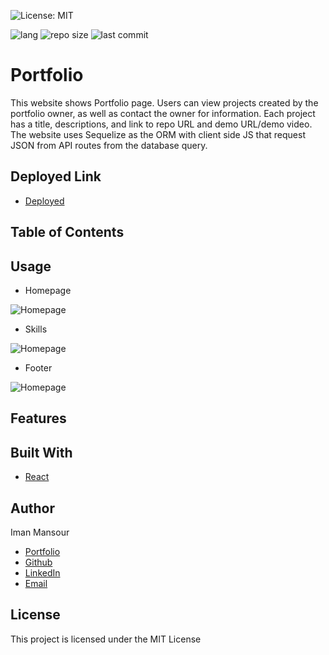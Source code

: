 ![License: MIT](https://img.shields.io/badge/License-MIT-yellow.svg)

![lang](https://img.shields.io/github/languages/top/imanmansour86/react-portfolio)
![repo size](https://img.shields.io/github/repo-size/imanmansour86/react-portfolio)
![last commit](https://img.shields.io/github/last-commit/imanmansour86/react-portfolio)

# Portfolio

This website shows Portfolio page. Users can view projects created by the portfolio owner, as well as contact the owner for information. Each project has a title, descriptions, and link to repo URL and demo URL/demo video. The website uses Sequelize as the ORM with client side JS that request JSON from API routes from the database query.

## Deployed Link

- [Deployed]()

## Table of Contents

## Usage

- Homepage

![Homepage](/public/images/home.png)

- Skills

![Homepage](/public/images/skills.png)

- Footer

![Homepage](/public/images/footer.png)

## Features

## Built With

- [React](https://reactjs.org/)

## Author

Iman Mansour

- [Portfolio](https://imanmansour86.github.io/new-portfolio/)
- [Github](https://github.com/imanmansour86)
- [LinkedIn](https://www.linkedin.com/in/iman-mansour-51391515/)
- [Email](mailto:imanmansour86@gmail.com)

## License

This project is licensed under the MIT License
